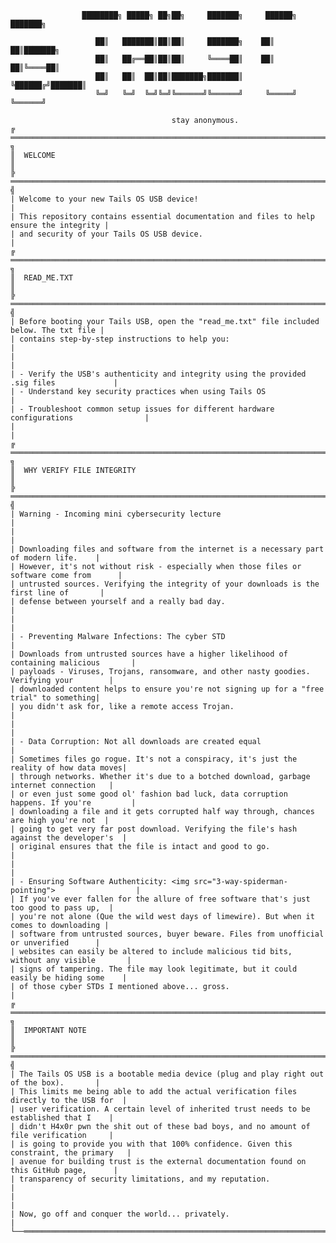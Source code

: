                     ████████╗ █████╗ ██╗██╗     ███████╗     ██████╗ ███████╗
 
                       ██║   ███████║██║██║     ███████╗    ██║   ██║███████╗
                       ██║   ██╔══██║██║██║     ╚════██║    ██║   ██║╚════██║
                       ██║   ██║  ██║██║███████╗███████║    ╚██████╔╝███████║
                       ╚═╝   ╚═╝  ╚═╝╚═╝╚══════╝╚══════╝     ╚═════╝ ╚══════╝

                                        stay anonymous.
    ╔ ═══════════════════════════════════════════════════════════════════════════════════════ ╗
    ║  WELCOME                                                                                ║
    ╠ ═══════════════════════════════════════════════════════════════════════════════════════ ╣
    | Welcome to your new Tails OS USB device!                                                |
    | This repository contains essential documentation and files to help ensure the integrity |
    | and security of your Tails OS USB device.                                               |
    ╔ ═══════════════════════════════════════════════════════════════════════════════════════ ╗
    ║  READ_ME.TXT                                                                            ║
    ╠ ═══════════════════════════════════════════════════════════════════════════════════════ ╣
    | Before booting your Tails USB, open the "read_me.txt" file included below. The txt file |
    | contains step-by-step instructions to help you:                                         |
    |                                                                                         |
    | - Verify the USB's authenticity and integrity using the provided .sig files             |
    | - Understand key security practices when using Tails OS                                 |
    | - Troubleshoot common setup issues for different hardware configurations                |
    |                                                                                         |
    ╔ ═══════════════════════════════════════════════════════════════════════════════════════ ╗
    ║  WHY VERIFY FILE INTEGRITY                                                              ║
    ╠ ═══════════════════════════════════════════════════════════════════════════════════════ ╣
    | Warning - Incoming mini cybersecurity lecture                                           |
    |                                                                                         |
    | Downloading files and software from the internet is a necessary part of modern life.    |
    | However, it's not without risk - especially when those files or software come from      |
    | untrusted sources. Verifying the integrity of your downloads is the first line of       |
    | defense between yourself and a really bad day.                                          |
    |                                                                                         |
    | - Preventing Malware Infections: The cyber STD                                          |
    | Downloads from untrusted sources have a higher likelihood of containing malicious       |
    | payloads - Viruses, Trojans, ransomware, and other nasty goodies. Verifying your        |
    | downloaded content helps to ensure you're not signing up for a "free trial" to something|
    | you didn't ask for, like a remote access Trojan.                                        |
    |                                                                                         |
    | - Data Corruption: Not all downloads are created equal                                  |
    | Sometimes files go rogue. It's not a conspiracy, it's just the reality of how data moves|
    | through networks. Whether it's due to a botched download, garbage internet connection   |
    | or even just some good ol' fashion bad luck, data corruption happens. If you're         |
    | downloading a file and it gets corrupted half way through, chances are high you're not  |
    | going to get very far post download. Verifying the file's hash against the developer's  |
    | original ensures that the file is intact and good to go.                                |
    |                                                                                         |
    | - Ensuring Software Authenticity: <img src="3-way-spiderman-pointing">                  |
    | If you've ever fallen for the allure of free software that's just too good to pass up,  |
    | you're not alone (Que the wild west days of limewire). But when it comes to downloading |
    | software from untrusted sources, buyer beware. Files from unofficial or unverified      |
    | websites can easily be altered to include malicious tid bits, without any visible       |
    | signs of tampering. The file may look legitimate, but it could easily be hiding some    |
    | of those cyber STDs I mentioned above... gross.                                         |
    ╔ ═══════════════════════════════════════════════════════════════════════════════════════ ╗
    ║  IMPORTANT NOTE                                                                         ║
    ╠ ═══════════════════════════════════════════════════════════════════════════════════════ ╣
    | The Tails OS USB is a bootable media device (plug and play right out of the box).       |
    | This limits me being able to add the actual verification files directly to the USB for  |
    | user verification. A certain level of inherited trust needs to be established that I    |
    | didn't H4x0r pwn the shit out of these bad boys, and no amount of file verification     |
    | is going to provide you with that 100% confidence. Given this constraint, the primary   |
    | avenue for building trust is the external documentation found on this GitHub page,      |
    | transparency of security limitations, and my reputation.                                |
    |                                                                                         |
    | Now, go off and conquer the world... privately.                                         |
    └──═════════════════════════════════════════════════════════════════════════════════════──┘
